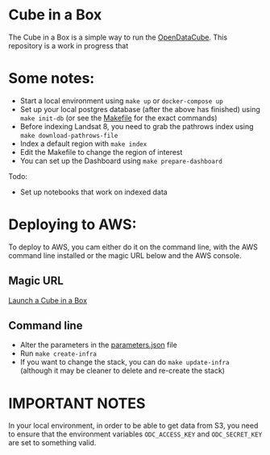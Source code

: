 # Cube in a Box
The Cube in a Box is a simple way to run the [OpenDataCube](https://opendatacube.com). This repository is a work in progress that 
 
# Some notes:
 * Start a local environment using `make up` or `docker-compose up`
 * Set up your local postgres database (after the above has finished) using `make init-db` (or see the [Makefile](./Makefile) for the exact commands)
 * Before indexing Landsat 8, you need to grab the pathrows index using `make download-pathrows-file`
 * Index a default region with `make index` 
 * Edit the Makefile to change the region of interest
 * You can set up the Dashboard using `make prepare-dashboard`

Todo:
 * Set up notebooks that work on indexed data

# Deploying to AWS:
To deploy to AWS, you cam either do it on the command line, with the AWS command line installed or the magic URL below and the AWS console.

## Magic URL
[Launch a Cube in a Box](https://console.aws.amazon.com/cloudformation/home?#/stacks/new?stackName=cube_in_a_box&templateURL=https://s3-ap-southeast-2.amazonaws.com/cubeinabox/opendatacube-test.yml)

## Command line
 * Alter the parameters in the [parameters.json](./parameters.json) file
 * Run `make create-infra`
 * If you want to change the stack, you can do `make update-infra` (although it may be cleaner to delete and re-create the stack)


# IMPORTANT NOTES
In your local environment, in order to be able to get data from S3, you need to ensure that the environment variables `ODC_ACCESS_KEY` and `ODC_SECRET_KEY` are set to something valid.
